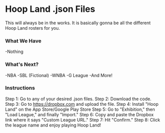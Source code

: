 # Hoop Land .json Files
This will always be in the works. It is basically gonna be all the different Hoop Land rosters for you.

### What We Have
-Nothing

### What's Next?
-NBA
-SBL (Fictional)
-WNBA
-G League
-And More!

### Instructions
Step 1: Go to any of your desired .json files.
Step 2: Download the code.
Step 3: Go to https://dropbox.com and upload the file.
Step 4: Install "Hoop Land" on the App Store/Google Play Store
Step 5: Go to "Exhibition," then "Load League," and finally "Import."
Step 6: Copy and paste the Dropbox link where it says "Custom League URL."
Step 7: Hit "Confirm."
Step 8: Click the league name and enjoy playing Hoop Land!
